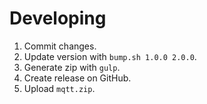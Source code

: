 # Developing

1. Commit changes.
2. Update version with `bump.sh 1.0.0 2.0.0`.
3. Generate zip with `gulp`.
4. Create release on GitHub.
5. Upload `mqtt.zip`.
